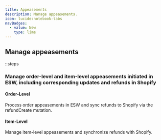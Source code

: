 ```yaml
---
title: Appeasements  
description: Manage appeasements.  
icon: lucide:notebook-tabs  
navBadges:  
  - value: New  
    type: lime  
---
```


## Manage appeasements

::steps
### Manage order-level and item-level appeasements initiated in ESW, including corresponding updates and refunds in Shopify

#### Order-Level
Process order appeasements in ESW and sync refunds to Shopify via the 
refundCreate mutation.

#### Item-Level
Manage item-level appeasements and synchronize refunds with Shopify.